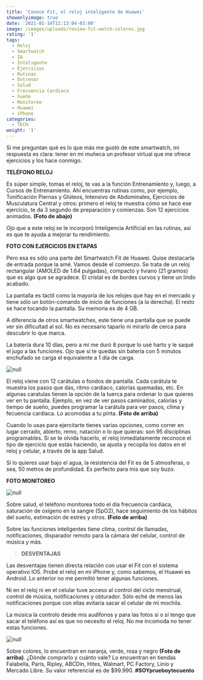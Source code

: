 ```yaml
---
title: 'Conoce Fit, el reloj inteligente de Huawei'
showonlyimage: true
date: '2021-01-14T11:13:04-03:00'
image: /images/uploads/review-fit-watch-colores.jpg
rating: '1'
tags:
  - Reloj
  - Smartwatch
  - IA
  - Inteligente
  - Ejercicios
  - Rutinas
  - Entrenar
  - Salud
  - Frecuencia Cardiaca
  - Sueño
  - Monitoreo
  - Huawei
  - iPhone
categories:
  - TECH
weight: '1'
---
```

Si me preguntan qué es lo que más me gustó de este smartwatch, mi respuesta es clara: tener en mi muñeca un profesor virtual que me ofrece ejercicios y los hace conmigo.

<!--more-->



**TELÉFONO RELOJ**

Es súper simple, tomas el reloj, te vas a la función Entrenamiento y, luego, a Cursos de Entrenamiento. Ahí encuentras rutinas como, por ejemplo, Tonificación Piernas y Glúteos, Intensivo de Abdominales, Ejercicios de Musculatura Central y otros: primero el reloj te muestra cómo se hace ese ejercicio, te da 3 segundo de preparación y comienzas. Son 12 ejercicios animados. **(Foto de abajo)**

Ojo que a este reloj se le incorporó Inteligencia Artificial en las rutinas, así es que te ayuda a mejorar tu rendimiento.

**FOTO CON EJERCICIOS EN ETAPAS**

Pero esa es sólo una parte del Smartwatch Fit de Huawei. Quise destacarla de entrada porque la amé. Vamos desde el comienzo. Se trata de un reloj rectangular (AMOLED de 1.64 pulgadas), compacto y liviano (21 gramos) que es algo que se agradece. El cristal es de bordes curvos y tiene un lindo acabado.

La pantalla es táctil como la mayoría de los relojes que hay en el mercado y tiene sólo un botón-comando de inicio de funciones (a la derecha). El resto se hace tocando la pantalla. Su memoria es de 4 GB.

A diferencia de otros smartwatches, este tiene una pantalla que se puede ver sin dificultad al sol. No es necesario taparlo ni mirarlo de cerca para descubrir lo que marca. 

La batería dura 10 días, pero a mí me duró 8 porque lo usé harto y le saqué el jugo a las funciones. Ojo que si te quedas sin batería con 5 minutos enchufado se carga el equivalente a 1 día de carga.

![null](/images/uploads/review-fit-collage2.jpg)

El reloj viene con 12 carátulas o fondos de pantalla. Cada carátula te muestra los pasos que das, ritmo cardiaco, calorías quemadas, etc. En algunas caratulas tienen la opción de la tuerca para ordenar lo que quieres ver en tu pantalla. Ejemplo, en vez de ver pasos caminados, calorías y tiempo de sueño, puedes programar la carátula para ver pasos, clima y fecuencia cardiaca. Lo acomodas a tu pinta. **(Foto de arriba)**

Cuando lo usas para ejercitarte tienes varias opciones, como correr en lugar cerrado, abierto, remo, natación o lo que quieras: son 95 disciplinas programables. Si se te olvida hacerlo, el reloj inmediatamente reconoce el tipo de ejercicio que estás haciendo, se ajusta y recopila los datos en el reloj y celular, a través de la app Salud. 

Si lo quieres usar bajo el agua, la resistencia del Fit es de 5 atmosferas, o sea, 50 metros de profundidad. Es perfecto para mis que soy buzo.

**FOTO MONITOREO**

![null](/images/uploads/review-fit-watch.jpg)

Sobre salud, el teléfono monitorea todo el día frecuencia cardiaca, saturación de oxígeno en la sangre (SpO2), hace seguimiento de los hábitos del sueño, estimación de estrés y otros. **(Foto de arriba)**

Sobre las funciones inteligentes tiene clima, control de llamadas, notificaciones, disparador remoto para la cámara del celular, control de música y más.

> **DESVENTAJAS**

Las desventajas tienen directa relación con usar el Fit con el sistema operativo IOS. Probé el reloj en mi iPhone y, como sabemos, el Huawei es Android. Lo anterior no me permitió tener algunas funciones.

Ni en el reloj ni en el celular tuve acceso al control del ciclo menstrual, control de música, notificaciones y obturador. Sólo eché de menos las notificaciones porque con ellas evitaría sacar el celular de mi mochila. 

La música la controlo desde mis audífonos y para las fotos sí o sí tengo que sacar el teléfono así es que no necesito el reloj. No me incomoda no tener estas funciones.

![null](/images/uploads/review-fit-watch-colores.jpg)

Sobre colores, lo encuentran en naranja, verde, rosa y negro **(Foto de arriba)**. ¿Dónde comprarlo y cuánto vale? Lo encuentran en tiendas Falabella, Paris, Ripley, ABCDin, Hites, Walmart, PC Factory, Linio y Mercado Libre. Su valor referencial es de $99.990. **\#SOYprueboytecuento**
